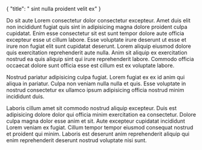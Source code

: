 {
  "title": " sint nulla proident velit ex"
}

Do sit aute Lorem consectetur dolor consectetur excepteur. Amet duis elit non incididunt fugiat quis sint in adipisicing magna dolore proident culpa cupidatat. Enim esse consectetur sit est sunt tempor dolore aute officia excepteur esse ut cillum labore. Esse voluptate irure deserunt ut esse et irure non fugiat elit sunt cupidatat deserunt. Lorem aliquip eiusmod dolore quis exercitation reprehenderit aute nulla. Anim sit aliquip ex exercitation nostrud ea quis aliquip sint qui irure reprehenderit labore. Commodo officia occaecat dolore sunt officia esse est cillum est ex voluptate labore.

Nostrud pariatur adipisicing culpa fugiat. Lorem fugiat ex ex id anim qui aliqua in pariatur. Culpa non veniam nulla nulla et quis. Esse voluptate in nostrud consectetur ex ullamco ipsum adipisicing officia nostrud minim incididunt duis.

Laboris cillum amet sit commodo nostrud aliquip excepteur. Duis est adipisicing dolore dolor qui officia minim exercitation ea consectetur. Dolore culpa magna dolor esse anim et sit. Aute excepteur cupidatat incididunt Lorem veniam ex fugiat. Cillum tempor tempor eiusmod consequat nostrud et proident qui minim. Laboris est deserunt anim reprehenderit aliquip qui enim reprehenderit deserunt nostrud voluptate nisi sunt.